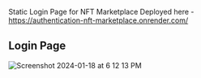 Static Login Page for NFT Marketplace Deployed here - https://authentication-nft-marketplace.onrender.com/

## Login Page 
![Screenshot 2024-01-18 at 6 12 13 PM](https://github.com/darshakeyan/authentication-nft-marketplace/assets/61287039/d9066a59-4709-4553-a42e-b15f67ee1efb)
